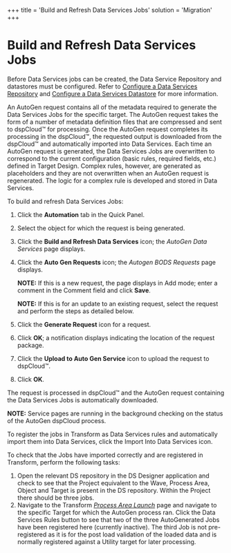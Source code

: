 +++
title = 'Build and Refresh Data Services Jobs'
solution = 'Migration'
+++

# Build and Refresh Data Services Jobs

Before Data Services jobs can be created, the Data Service Repository
and datastores must be configured. Refer to [Configure a Data Services
Repository](Configure_a_DS_Repository) and [Configure a Data
Services Datastore](Configure_a_DS_Datastore) for more information.

An AutoGen request contains all of the metadata required to generate the
Data Services Jobs for the specific target. The AutoGen request takes
the form of a number of metadata definition files that are compressed
and sent to dspCloud™ for processing. Once the AutoGen request completes
its processing in the dspCloud™, the requested output is downloaded from
the dspCloud™ and automatically imported into Data Services. Each time
an AutoGen request is generated, the Data Services Jobs are overwritten
to correspond to the current configuration (basic rules, required
fields, etc.) defined in Target Design. Complex rules, however, are
generated as placeholders and they are not overwritten when an AutoGen
request is regenerated. The logic for a complex rule is developed and
stored in Data Services.

To build and refresh Data Services Jobs:

1.  Click the **Automation** tab in the Quick Panel.

2.  Select the object for which the request is being generated.

3.  Click the **Build and Refresh Data Services** icon; the *AutoGen
    Data Services* page displays.

4.  Click the **Auto Gen Requests** icon; the *Autogen BODS Requests*
    page displays.
    
    **NOTE:** If this is a new request, the page displays in Add mode;
    enter a comment in the Comment field and click **Save**.
    
    **NOTE:** If this is for an update to an existing request, select
    the request and perform the steps as detailed below.

5.  Click the **Generate Request** icon for a request.

6.  Click **OK**; a notification displays indicating the location of the
    request package.

7.  Click the **Upload to Auto Gen Service** icon to upload the request
    to dspCloud™.

8.  Click **OK**.

The request is processed in dspCloud™ and the AutoGen request containing
the Data Services Jobs is automatically downloaded.

**NOTE:** Service pages are running in the background checking on the
status of the AutoGen dspCloud process.

To register the jobs in Transform as Data Services rules and
automatically import them into Data Services, click the Import Into Data
Services icon.

To check that the Jobs have imported correctly and are registered in
Transform, perform the following tasks:

1.  Open the relevant DS repository in the DS Designer application and
    check to see that the Project equivalent to the Wave, Process Area,
    Object and Target is present in the DS repository. Within the
    Project there should be three jobs.
2.  Navigate to the Transform *[Process Area
    Launch](../../Transform/Page_Desc/Process_Area_Launch)* page and
    navigate to the specific Target for which the AutoGen process ran.
    Click the Data Services Rules button to see that two of the three
    AutoGenerated Jobs have been registered here (currently inactive).
    The third Job is not pre-registered as it is for the post load
    validation of the loaded data and is normally registered against a
    Utility target for later processing.
